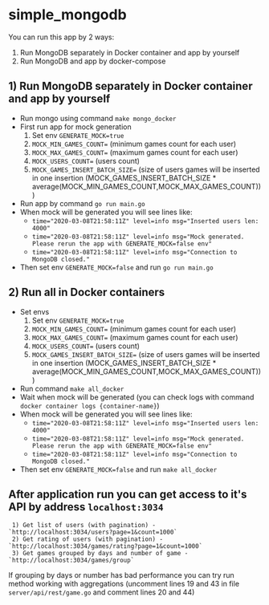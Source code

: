 # simple_mongodb

You can run this app by 2 ways:
  1) Run MongoDB separately in Docker container and app by yourself
  2) Run MongoDB and app by docker-compose
 
## 1) Run MongoDB separately in Docker container and app by yourself
  * Run mongo using command `make mongo_docker`
  * First run app for mock generation 
    1) Set env `GENERATE_MOCK=true`
    2) `MOCK_MIN_GAMES_COUNT=` (minimum games count for each user)
    3) `MOCK_MAX_GAMES_COUNT=` (maximum games count for each user)
    4) `MOCK_USERS_COUNT=` (users count)
    5) `MOCK_GAMES_INSERT_BATCH_SIZE=` (size of users games will be inserted in one insertion (MOCK_GAMES_INSERT_BATCH_SIZE * average(MOCK_MIN_GAMES_COUNT,MOCK_MAX_GAMES_COUNT)))
  * Run app by command `go run main.go`
  * When mock will be generated you will see lines like:
      * `time="2020-03-08T21:58:11Z" level=info msg="Inserted users len: 4000"`
      * `time="2020-03-08T21:58:11Z" level=info msg="Mock generated. Please rerun the app with GENERATE_MOCK=false env"`
      * `time="2020-03-08T21:58:11Z" level=info msg="Connection to MongoDB closed."`
  * Then set env `GENERATE_MOCK=false` and run `go run main.go`
    
## 2) Run all in Docker containers
  * Set envs
    1) Set env `GENERATE_MOCK=true`
    2) `MOCK_MIN_GAMES_COUNT=` (minimum games count for each user)
    3) `MOCK_MAX_GAMES_COUNT=` (maximum games count for each user)
    4) `MOCK_USERS_COUNT=` (users count)
    5) `MOCK_GAMES_INSERT_BATCH_SIZE=` (size of users games will be inserted in one insertion (MOCK_GAMES_INSERT_BATCH_SIZE * average(MOCK_MIN_GAMES_COUNT,MOCK_MAX_GAMES_COUNT)))
   * Run command `make all_docker`
   * Wait when mock will be generated (you can check logs with command `docker container logs {container-name}`)
   * When mock will be generated you will see lines like:
      * `time="2020-03-08T21:58:11Z" level=info msg="Inserted users len: 4000"`
      * `time="2020-03-08T21:58:11Z" level=info msg="Mock generated. Please rerun the app with GENERATE_MOCK=false env"`
      * `time="2020-03-08T21:58:11Z" level=info msg="Connection to MongoDB closed."`
   *  Then set env `GENERATE_MOCK=false` and run `make all_docker`
   
  ## After application run you can get access to it's API by address `localhost:3034`
     1) Get list of users (with pagination) - `http://localhost:3034/users?page=1&count=1000`
     2) Get rating of users (with pagination) - `http://localhost:3034/games/rating?page=1&count=1000`
     3) Get games grouped by days and number of game - `http://localhost:3034/games/group`
     
If grouping by days or number has bad performance you can try run method working with aggregations
(uncomment lines 19 and 43 in file `server/api/rest/game.go` and comment lines 20 and 44)
